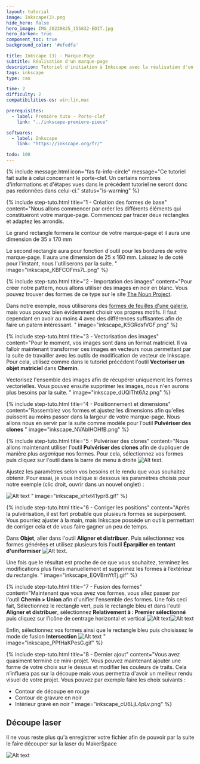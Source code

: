 ```yaml
---
layout: tutorial
image: Inkscape(3).png
hide_hero: false
hero_image: IMG_20230825_155832-EDIT.jpg
hero_darken: true
component_toc: true
background_color: '#efedfa'

title: Inkscape (3) - Marque-Page
subtitle: Réalisation d'un marque-page
description: Tutoriel d'initiation à Inkscape avec la réalisation d'un marque-page pouvant être découpé au laser.
tags: inkscape
type: cao

time: 2
difficulty: 2
compatibilities-os: win;lin,mac

prerequisites:
  - label: Première tuto - Porte-clef
    link: "../inkscape-premiere-piece"

softwares: 
  - label: Inkscape
    link: "https://inkscape.org/fr/"

todo: 100
---
```


{% include message.html 
icon="fas fa-info-circle"
message="Ce tutoriel fait suite à celui concernant le porte-clef. Un certains nombres d'informations et d'étapes vues dans le précédent tutoriel ne seront donc pas redonnées dans celui-ci." 
status="is-warning" %}

{% include step-tuto.html 
title="1 - Création des formes de base"
content="Nous allons commencer par créer les différents éléments qui constitueront votre marque-page. Commencez par tracer deux rectangles et adaptez les arrondis. 

Le grand rectangle formera le contour de votre marque-page et il aura une dimension de 35 x 170 mm

Le second rectangle aura pour fonction d'outil pour les bordures de votre marque-page. Il aura une dimension de 25 x 160 mm. Laissez le de coté pour l'instant, nous l'utiliserons par la suite.
" 
image="inkscape_KBFCOFms7L.png" %}

{% include step-tuto.html 
title="2 - Importation des images"
content="Pour créer notre pattern, nous allons utiliser des images en noir en blanc. Vous pouvez trouver des formes de ce type sur le site [The Noun Project](https://thenounproject.com). 

Dans notre exemple, nous utiliserons des [formes de feuilles d'une galerie](https://thenounproject.com/browse/collection-icon/leafs-glyph-icons-56482/?p=1), mais vous pouvez bien évidemment choisir vos propres motifs. Il faut cependant en avoir au moins 4 avec des différences suffisantes afin de faire un patern intéressant.
" 
image="inkscape_K5GRdsfVGF.png" %}

{% include step-tuto.html 
title="3 - Vectorisation des images"
content="Pour le moment, vos images sont dans un format matriciel. Il va falloir maintenant transformer ces images en vecteurs nous permettant par la suite de travailler avec les outils de modification de vecteur de Inkscape. Pour cela, utilisez comme dans le tutoriel précédent l'outil **Vectoriser un objet matriciel** dans **Chemin**.

Vectorisez l'ensemble des images afin de récupérer uniquement les formes vectorielles. Vous pouvez ensuite supprimer les images, nous n'en aurons plus besoins par la suite.
" 
image="inkscape_dUQlTht6Az.png" %}

{% include step-tuto.html 
title="4 - Positionnement et dimensions"
content="Rassemblez vos formes et ajustez les dimensions afin qu'elles puissent au moins passer dans la largeur de votre marque-page. Nous allons nous en servir par la suite comme modèle pour l'outil **Pulvériser des clones**
" 
image="inkscape_NVAblHOHfB.png" %}

{% include step-tuto.html 
title="5 - Pulvériser des clones"
content="Nous allons maintenant utiliser l'outil **Pulvériser des clones** afin de dupliquer de manière plus *organique* nos formes. Pour cela, sélectionnez vos formes puis cliquez sur l'outil dans la barre de menu à droite ![Alt text](inkscape_U0zgw63A6v.png).

Ajustez les paramètres selon vos besoins et le rendu que vous souhaitez obtenir. Pour essai, je vous indique si dessous les paramètres choisis pour notre exemple (clic droit, ouvrir dans un nouvel onglet) :

![Alt text](inkscape_5RiRWtjRWe.png)
" 
image="inkscape_xHxt41ypr8.gif" %}

{% include step-tuto.html 
title="6 - Corriger les positions"
content="Après la pulvérisation, il est fort probable que plusieurs formes se superposent. Vous pourriez ajuster à la main, mais Inkscape possède un outils permettant de corriger cela et de vous faire gagner un peu de temps.

Dans **Objet**, aller dans l'outil **Aligner et distribuer**. Puis sélectionnez vos formes générées et utilisez plusieurs fois l'outil **Éparpiller en tentant d'uniformiser** ![Alt text](inkscape_XOaJy3wcyX.png).

Une fois que le résultat est proche de ce que vous souhaitez, terminez les modifications plus fines manuellement et supprimez les formes à l’extérieur du  rectangle.
" 
image="inkscape_EQVBrnYtTj.gif" %}

{% include step-tuto.html 
title="7 - Fusion des formes"
content="Maintenant que vous avez vos formes, vous allez passer par l'outil **Chemin > Union** afin d'unifier l'ensemble des formes. Une fois ceci fait, Sélectionnez le rectangle vert, puis le rectangle bleu et dans l'outil **Aligner et distribuer**, sélectionnez **Relativement à : Premier sélectionné**  puis cliquez sur l’icône de centrage horizontal et vertical ![Alt text](inkscape_GWltfUtA5W.png)![Alt text](inkscape_z1hfqERlQT.png)

Enfin, sélectionnez vos formes ainsi que le rectangle bleu puis choisissez le mode de fusion **Intersection** ![Alt text](inkscape_yJPAUnjdcK.png)
" 
image="inkscape_PPfHaKPesG.gif" %}

{% include step-tuto.html 
title="8 - Dernier ajout"
content="Vous avez quasiment terminé ce mini-projet. Vous pouvez maintenant ajouter une forme de votre choix sur le dessus et modifier les couleurs de traits. Cela n’influera pas sur la découpe mais vous permettra d'avoir un meilleur rendu visuel de votre projet. Vous pouvez par exemple faire les choix suivants :

- Contour de découpe en rouge
- Contour de gravure en noir
- Intérieur gravé en noir
" 
image="inkscape_cU6LjL4pLv.png" %}

## Découpe laser

Il ne vous reste plus qu'à enregistrer votre fichier afin de pouvoir par la suite le faire découper sur la laser du MakerSpace

![Alt text](inkscape_uaYsnljAHb.png)